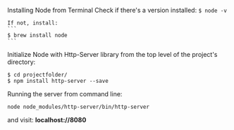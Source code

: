 Installing Node from Terminal
    Check if there's a version installed:
    ```
    $ node -v
    ```

    If not, install:
    ```
    $ brew install node
    ```

Initialize Node with Http-Server library from the top level of the project's directory:

```
$ cd projectfolder/
$ npm install http-server --save
```



Running the server from command line:
```
node node_modules/http-server/bin/http-server
```
and visit:
**localhost://8080**